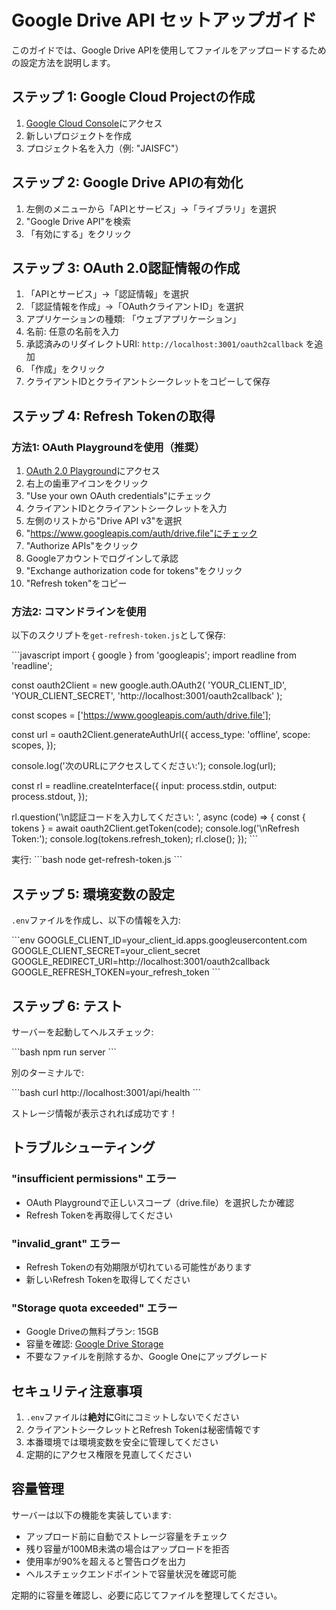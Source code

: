 # Google Drive API セットアップガイド

このガイドでは、Google Drive APIを使用してファイルをアップロードするための設定方法を説明します。

## ステップ 1: Google Cloud Projectの作成

1. [Google Cloud Console](https://console.cloud.google.com/)にアクセス
2. 新しいプロジェクトを作成
3. プロジェクト名を入力（例: "JAISFC"）

## ステップ 2: Google Drive APIの有効化

1. 左側のメニューから「APIとサービス」→「ライブラリ」を選択
2. "Google Drive API"を検索
3. 「有効にする」をクリック

## ステップ 3: OAuth 2.0認証情報の作成

1. 「APIとサービス」→「認証情報」を選択
2. 「認証情報を作成」→「OAuthクライアントID」を選択
3. アプリケーションの種類: 「ウェブアプリケーション」
4. 名前: 任意の名前を入力
5. 承認済みのリダイレクトURI: `http://localhost:3001/oauth2callback` を追加
6. 「作成」をクリック
7. クライアントIDとクライアントシークレットをコピーして保存

## ステップ 4: Refresh Tokenの取得

### 方法1: OAuth Playgroundを使用（推奨）

1. [OAuth 2.0 Playground](https://developers.google.com/oauthplayground/)にアクセス
2. 右上の歯車アイコンをクリック
3. "Use your own OAuth credentials"にチェック
4. クライアントIDとクライアントシークレットを入力
5. 左側のリストから"Drive API v3"を選択
6. "https://www.googleapis.com/auth/drive.file"にチェック
7. "Authorize APIs"をクリック
8. Googleアカウントでログインして承認
9. "Exchange authorization code for tokens"をクリック
10. "Refresh token"をコピー

### 方法2: コマンドラインを使用

以下のスクリプトを`get-refresh-token.js`として保存:

\`\`\`javascript
import { google } from 'googleapis';
import readline from 'readline';

const oauth2Client = new google.auth.OAuth2(
  'YOUR_CLIENT_ID',
  'YOUR_CLIENT_SECRET',
  'http://localhost:3001/oauth2callback'
);

const scopes = ['https://www.googleapis.com/auth/drive.file'];

const url = oauth2Client.generateAuthUrl({
  access_type: 'offline',
  scope: scopes,
});

console.log('次のURLにアクセスしてください:');
console.log(url);

const rl = readline.createInterface({
  input: process.stdin,
  output: process.stdout,
});

rl.question('\\n認証コードを入力してください: ', async (code) => {
  const { tokens } = await oauth2Client.getToken(code);
  console.log('\\nRefresh Token:');
  console.log(tokens.refresh_token);
  rl.close();
});
\`\`\`

実行:
\`\`\`bash
node get-refresh-token.js
\`\`\`

## ステップ 5: 環境変数の設定

`.env`ファイルを作成し、以下の情報を入力:

\`\`\`env
GOOGLE_CLIENT_ID=your_client_id.apps.googleusercontent.com
GOOGLE_CLIENT_SECRET=your_client_secret
GOOGLE_REDIRECT_URI=http://localhost:3001/oauth2callback
GOOGLE_REFRESH_TOKEN=your_refresh_token
\`\`\`

## ステップ 6: テスト

サーバーを起動してヘルスチェック:

\`\`\`bash
npm run server
\`\`\`

別のターミナルで:

\`\`\`bash
curl http://localhost:3001/api/health
\`\`\`

ストレージ情報が表示されれば成功です！

## トラブルシューティング

### "insufficient permissions" エラー

- OAuth Playgroundで正しいスコープ（drive.file）を選択したか確認
- Refresh Tokenを再取得してください

### "invalid_grant" エラー

- Refresh Tokenの有効期限が切れている可能性があります
- 新しいRefresh Tokenを取得してください

### "Storage quota exceeded" エラー

- Google Driveの無料プラン: 15GB
- 容量を確認: [Google Drive Storage](https://drive.google.com/drive/quota)
- 不要なファイルを削除するか、Google Oneにアップグレード

## セキュリティ注意事項

1. `.env`ファイルは**絶対に**Gitにコミットしないでください
2. クライアントシークレットとRefresh Tokenは秘密情報です
3. 本番環境では環境変数を安全に管理してください
4. 定期的にアクセス権限を見直してください

## 容量管理

サーバーは以下の機能を実装しています:

- アップロード前に自動でストレージ容量をチェック
- 残り容量が100MB未満の場合はアップロードを拒否
- 使用率が90%を超えると警告ログを出力
- ヘルスチェックエンドポイントで容量状況を確認可能

定期的に容量を確認し、必要に応じてファイルを整理してください。
